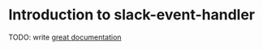 # Introduction to slack-event-handler

TODO: write [great documentation](http://jacobian.org/writing/what-to-write/)
